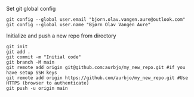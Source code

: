 Set git global config

```git
git config --global user.email "bjorn.olav.vangen.aure@outlook.com"
git config --global user.name "Bjørn Olav Vangen Aure"
```

Initialize and push a new repo from directory

```git
git init
git add .
git commit -m "Initial code"
git branch -M main
git remote add origin git@github.com:aurbjo/my_new_repo.git #if you have setup SSH keys
git remote add origin https://github.com/aurbjo/my_new_repo.git #Use HTTPS (browser to authenticate)
git push -u origin main
```
